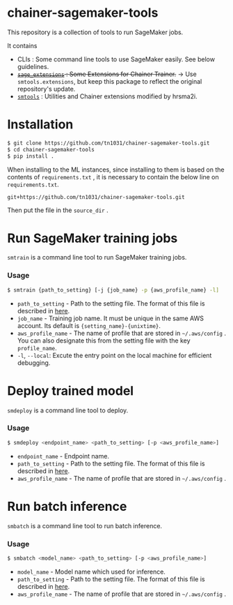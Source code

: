 # chainer-sagemaker-tools

This repository is a collection of tools to run SageMaker jobs.

It contains

- CLIs : Some command line tools to use SageMaker easily. See below guidelines.
- ~~[`sage_extensions`](./sage_extensions) : Some Extensions for Chainer Trainer.~~ → Use `smtools.extensions`, but keep this package to reflect the original repository's update.
- [`smtools`](./smtools) : Utilities and Chainer extensions modified by hrsma2i.

# Installation

```bash
$ git clone https://github.com/tn1031/chainer-sagemaker-tools.git
$ cd chainer-sagemaker-tools
$ pip install .
```

When installing to the ML instances, since installing to them is based on the contents of `requirements.txt` , it is necessary to contain the below line on `requirements.txt`.

```
git+https://github.com/tn1031/chainer-sagemaker-tools.git
```

Then put the file in the `source_dir` .

# Run SageMaker training jobs

`smtrain` is a command line tool to run SageMaker training jobs.

### Usage

```bash
$ smtrain {path_to_setting} [-j {job_name} -p {aws_profile_name} -l]
```

- `path_to_setting` - Path to the setting file. The format of this file is described in [here](examples/train.yml).
- `job_name` - Training job name. It must be unique in the same AWS account. Its default is `{setting_name}-{unixtime}`.
- `aws_profile_name` - The name of profile that are stored in `~/.aws/config` . You can also designate this from the setting file with the key `profile_name`.
- `-l`, `--local`: Excute the entry point on the local machine for efficient debugging.

# Deploy trained model

`smdeploy` is a command line tool to deploy.

### Usage

```bash
$ smdeploy <endpoint_name> <path_to_setting> [-p <aws_profile_name>]
```

- `endpoint_name` - Endpoint name.
- `path_to_setting` - Path to the setting file. The format of this file is described in [here](https://github.com/tn1031/chainer-sagemaker-tools/blob/master/examples/deploy.yml).
- `aws_profile_name` - The name of profile that are stored in `~/.aws/config` .

# Run batch inference

`smbatch` is a command line tool to run batch inference.

### Usage

```bash
$ smbatch <model_name> <path_to_setting> [-p <aws_profile_name>]
```

- `model_name` - Model name which used for inference.
- `path_to_setting` - Path to the setting file. The format of this file is described in [here](https://github.com/tn1031/chainer-sagemaker-tools/blob/master/examples/batch.yml).
- `aws_profile_name` - The name of profile that are stored in `~/.aws/config` .
